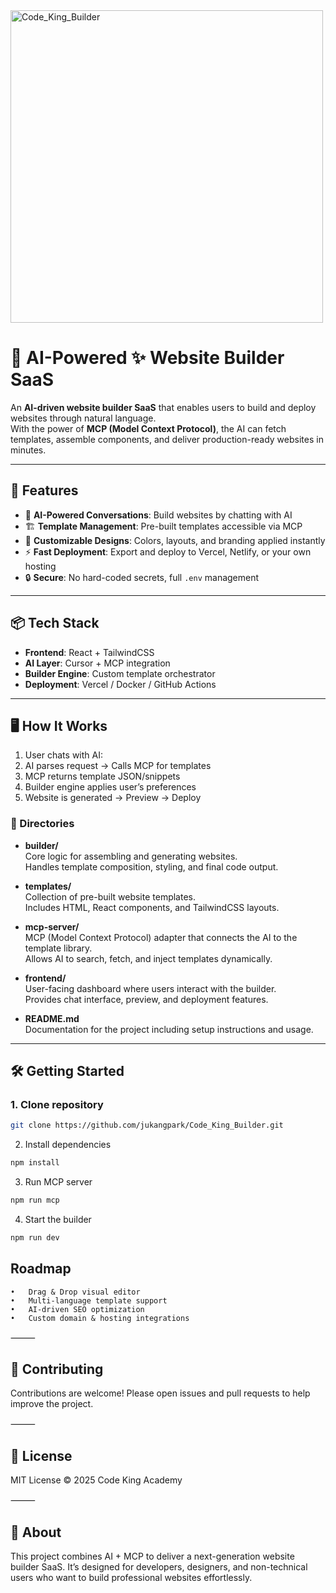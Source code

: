 <img width="500" height="500" alt="Code_King_Builder" src="https://github.com/user-attachments/assets/ebc82876-2fab-44ff-9117-859470e719a8" />

# 🤖 AI-Powered ✨ Website Builder SaaS

An **AI-driven website builder SaaS** that enables users to build and deploy websites through natural language.  
With the power of **MCP (Model Context Protocol)**, the AI can fetch templates, assemble components, and deliver production-ready websites in minutes.  

---

## 🚀 Features

- 🧠 **AI-Powered Conversations**: Build websites by chatting with AI  
- 🏗️ **Template Management**: Pre-built templates accessible via MCP  
- 🎨 **Customizable Designs**: Colors, layouts, and branding applied instantly  
- ⚡ **Fast Deployment**: Export and deploy to Vercel, Netlify, or your own hosting  
- 🔒 **Secure**: No hard-coded secrets, full `.env` management  

---

## 📦 Tech Stack
- **Frontend**: React + TailwindCSS  
- **AI Layer**: Cursor + MCP integration  
- **Builder Engine**: Custom template orchestrator  
- **Deployment**: Vercel / Docker / GitHub Actions  

---

## 🖥️ How It Works
1. User chats with AI:  
2. AI parses request → Calls MCP for templates  
3. MCP returns template JSON/snippets  
4. Builder engine applies user’s preferences  
5. Website is generated → Preview → Deploy  

### 📁 Directories

- **builder/**  
  Core logic for assembling and generating websites.  
  Handles template composition, styling, and final code output.  

- **templates/**  
  Collection of pre-built website templates.  
  Includes HTML, React components, and TailwindCSS layouts.  

- **mcp-server/**  
  MCP (Model Context Protocol) adapter that connects the AI to the template library.  
  Allows AI to search, fetch, and inject templates dynamically.  

- **frontend/**  
  User-facing dashboard where users interact with the builder.  
  Provides chat interface, preview, and deployment features.  

- **README.md**  
  Documentation for the project including setup instructions and usage.
---

## 🛠️ Getting Started
### 1. Clone repository
```bash  
git clone https://github.com/jukangpark/Code_King_Builder.git
```

2. Install dependencies
```bash
npm install
```
3. Run MCP server
```bash
npm run mcp
```

4. Start the builder
```bash
npm run dev
```

## Roadmap
	•	Drag & Drop visual editor
	•	Multi-language template support
	•	AI-driven SEO optimization
	•	Custom domain & hosting integrations

⸻

## 🤝 Contributing

Contributions are welcome!
Please open issues and pull requests to help improve the project.

⸻

## 📜 License

MIT License © 2025 Code King Academy

⸻

## 🍏 About

This project combines AI + MCP to deliver a next-generation website builder SaaS.
It’s designed for developers, designers, and non-technical users who want to build professional websites effortlessly.








